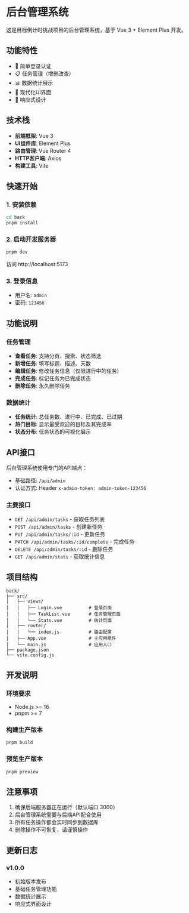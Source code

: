 # 后台管理系统

这是目标倒计时挑战项目的后台管理系统，基于 Vue 3 + Element Plus 开发。

## 功能特性

- 🔐 简单登录认证
- 📋 任务管理（增删改查）
- 📊 数据统计展示
- 🎨 现代化UI界面
- 📱 响应式设计

## 技术栈

- **前端框架**: Vue 3
- **UI组件库**: Element Plus
- **路由管理**: Vue Router 4
- **HTTP客户端**: Axios
- **构建工具**: Vite

## 快速开始

### 1. 安装依赖

```bash
cd back
pnpm install
```

### 2. 启动开发服务器

```bash
pnpm dev
```

访问 http://localhost:5173

### 3. 登录信息

- 用户名: `admin`
- 密码: `123456`

## 功能说明

### 任务管理

- **查看任务**: 支持分页、搜索、状态筛选
- **新增任务**: 填写标题、描述、天数
- **编辑任务**: 修改任务信息（仅限进行中的任务）
- **完成任务**: 标记任务为已完成状态
- **删除任务**: 永久删除任务

### 数据统计

- **任务统计**: 总任务数、进行中、已完成、已过期
- **热门目标**: 显示最受欢迎的目标及其完成率
- **状态分布**: 任务状态的可视化展示

## API接口

后台管理系统使用专门的API端点：

- 基础路径: `/api/admin`
- 认证方式: Header `x-admin-token: admin-token-123456`

### 主要接口

- `GET /api/admin/tasks` - 获取任务列表
- `POST /api/admin/tasks` - 创建新任务
- `PUT /api/admin/tasks/:id` - 更新任务
- `PATCH /api/admin/tasks/:id/complete` - 完成任务
- `DELETE /api/admin/tasks/:id` - 删除任务
- `GET /api/admin/stats` - 获取统计信息

## 项目结构

```
back/
├── src/
│   ├── views/
│   │   ├── Login.vue          # 登录页面
│   │   ├── TaskList.vue       # 任务管理页面
│   │   └── Stats.vue          # 统计页面
│   ├── router/
│   │   └── index.js           # 路由配置
│   ├── App.vue                # 主应用组件
│   └── main.js                # 应用入口
├── package.json
└── vite.config.js
```

## 开发说明

### 环境要求

- Node.js >= 16
- pnpm >= 7

### 构建生产版本

```bash
pnpm build
```

### 预览生产版本

```bash
pnpm preview
```

## 注意事项

1. 确保后端服务器正在运行（默认端口 3000）
2. 后台管理系统需要与后端API配合使用
3. 所有任务操作都会实时同步到数据库
4. 删除操作不可恢复，请谨慎操作

## 更新日志

### v1.0.0
- 初始版本发布
- 基础任务管理功能
- 数据统计展示
- 响应式界面设计
